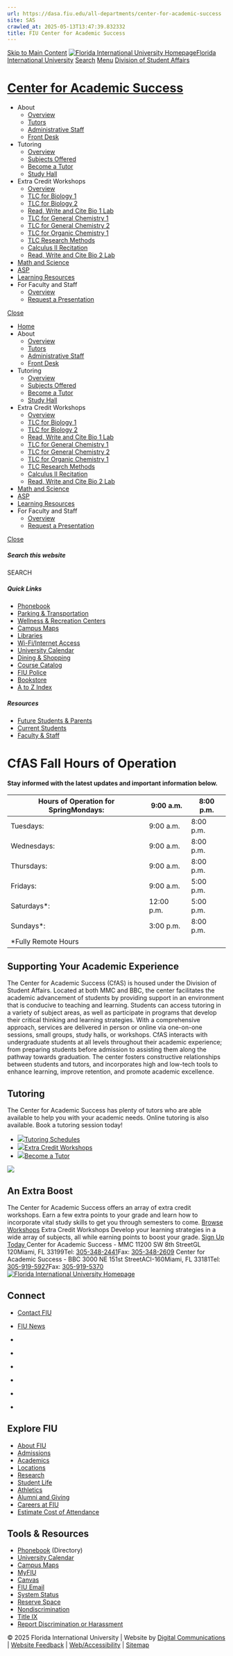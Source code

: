 ```yaml
---
url: https://dasa.fiu.edu/all-departments/center-for-academic-success
site: SAS
crawled_at: 2025-05-13T13:47:39.832332
title: FIU Center for Academic Success
---
```


[Skip to Main Content](https://dasa.fiu.edu/all-departments/center-for-academic-success/#main-content)
[![Florida International University Homepage](https://digicdn.fiu.edu/core/_assets/images/logo-top.svg)Florida International University](https://www.fiu.edu/)
[Search](https://dasa.fiu.edu/all-departments/center-for-academic-success/)
[Menu](https://dasa.fiu.edu/all-departments/center-for-academic-success/)
[Division of Student Affairs](http://dasa.fiu.edu/index.html)
# [Center for Academic Success](https://dasa.fiu.edu/all-departments/center-for-academic-success/index.html)
  * About
    * [Overview](https://dasa.fiu.edu/all-departments/center-for-academic-success/about/index.html)
    * [Tutors](https://dasa.fiu.edu/all-departments/center-for-academic-success/about/tutors/index.html)
    * [Administrative Staff](https://dasa.fiu.edu/all-departments/center-for-academic-success/about/administrative-staff/index.html)
    * [Front Desk](https://dasa.fiu.edu/all-departments/center-for-academic-success/about/front_desk/index.html)
  * Tutoring
    * [Overview](https://dasa.fiu.edu/all-departments/center-for-academic-success/tutoring/index.html)
    * [Subjects Offered](https://dasa.fiu.edu/all-departments/center-for-academic-success/tutoring/subjects-offered/index.html)
    * [Become a Tutor](https://dasa.fiu.edu/all-departments/center-for-academic-success/tutoring/become-a-tutor/index.html)
    * [Study Hall](https://dasa.fiu.edu/all-departments/center-for-academic-success/tutoring/study-hall/index.html)
  * Extra Credit Workshops
    * [Overview](https://dasa.fiu.edu/all-departments/center-for-academic-success/extra-credit-workshops/index.html)
    * [TLC for Biology 1](https://dasa.fiu.edu/all-departments/center-for-academic-success/extra-credit-workshops/tlc-biology-1/index.html)
    * [TLC for Biology 2](https://dasa.fiu.edu/all-departments/center-for-academic-success/extra-credit-workshops/tlc-biology-2/index.html)
    * [Read, Write and Cite Bio 1 Lab](https://dasa.fiu.edu/all-departments/center-for-academic-success/extra-credit-workshops/read,-write-cite-bio-1-lab/index.html)
    * [TLC for General Chemistry 1](https://dasa.fiu.edu/all-departments/center-for-academic-success/extra-credit-workshops/tlc-general-chemistry-1/index.html)
    * [TLC for General Chemistry 2](https://dasa.fiu.edu/all-departments/center-for-academic-success/extra-credit-workshops/tlc-chemistry-ii/index.html)
    * [TLC for Organic Chemistry 1](https://dasa.fiu.edu/all-departments/center-for-academic-success/extra-credit-workshops/tlc-organic-chem-1/index.html)
    * [TLC Research Methods](https://dasa.fiu.edu/all-departments/center-for-academic-success/extra-credit-workshops/tlc-research/index.html)
    * [Calculus II Recitation](https://dasa.fiu.edu/all-departments/center-for-academic-success/extra-credit-workshops/calculus-recitation/index.html)
    * [Read, Write and Cite Bio 2 Lab](https://dasa.fiu.edu/all-departments/center-for-academic-success/extra-credit-workshops/read,-write-cite-bio-2-lab/index.html)
  * [Math and Science](https://dasa.fiu.edu/all-departments/center-for-academic-success/math-science/index.html)
  * [ASP](https://dasa.fiu.edu/all-departments/center-for-academic-success/asp/index.html)
  * [Learning Resources](https://dasa.fiu.edu/all-departments/center-for-academic-success/learning-resources/index.html)
  * For Faculty and Staff
    * [Overview](https://dasa.fiu.edu/all-departments/center-for-academic-success/for-faculty-staff/index.html)
    * [Request a Presentation](https://dasa.fiu.edu/all-departments/center-for-academic-success/for-faculty-staff/request-a-presentation/index.html)


[Close](https://dasa.fiu.edu/all-departments/center-for-academic-success/)
  * [Home](https://dasa.fiu.edu/all-departments/center-for-academic-success/index.html)
  * About
    * [Overview](https://dasa.fiu.edu/all-departments/center-for-academic-success/about/index.html)
    * [Tutors](https://dasa.fiu.edu/all-departments/center-for-academic-success/about/tutors/index.html)
    * [Administrative Staff](https://dasa.fiu.edu/all-departments/center-for-academic-success/about/administrative-staff/index.html)
    * [Front Desk](https://dasa.fiu.edu/all-departments/center-for-academic-success/about/front_desk/index.html)
  * Tutoring
    * [Overview](https://dasa.fiu.edu/all-departments/center-for-academic-success/tutoring/index.html)
    * [Subjects Offered](https://dasa.fiu.edu/all-departments/center-for-academic-success/tutoring/subjects-offered/index.html)
    * [Become a Tutor](https://dasa.fiu.edu/all-departments/center-for-academic-success/tutoring/become-a-tutor/index.html)
    * [Study Hall](https://dasa.fiu.edu/all-departments/center-for-academic-success/tutoring/study-hall/index.html)
  * Extra Credit Workshops
    * [Overview](https://dasa.fiu.edu/all-departments/center-for-academic-success/extra-credit-workshops/index.html)
    * [TLC for Biology 1](https://dasa.fiu.edu/all-departments/center-for-academic-success/extra-credit-workshops/tlc-biology-1/index.html)
    * [TLC for Biology 2](https://dasa.fiu.edu/all-departments/center-for-academic-success/extra-credit-workshops/tlc-biology-2/index.html)
    * [Read, Write and Cite Bio 1 Lab](https://dasa.fiu.edu/all-departments/center-for-academic-success/extra-credit-workshops/read,-write-cite-bio-1-lab/index.html)
    * [TLC for General Chemistry 1](https://dasa.fiu.edu/all-departments/center-for-academic-success/extra-credit-workshops/tlc-general-chemistry-1/index.html)
    * [TLC for General Chemistry 2](https://dasa.fiu.edu/all-departments/center-for-academic-success/extra-credit-workshops/tlc-chemistry-ii/index.html)
    * [TLC for Organic Chemistry 1](https://dasa.fiu.edu/all-departments/center-for-academic-success/extra-credit-workshops/tlc-organic-chem-1/index.html)
    * [TLC Research Methods](https://dasa.fiu.edu/all-departments/center-for-academic-success/extra-credit-workshops/tlc-research/index.html)
    * [Calculus II Recitation](https://dasa.fiu.edu/all-departments/center-for-academic-success/extra-credit-workshops/calculus-recitation/index.html)
    * [Read, Write and Cite Bio 2 Lab](https://dasa.fiu.edu/all-departments/center-for-academic-success/extra-credit-workshops/read,-write-cite-bio-2-lab/index.html)
  * [Math and Science](https://dasa.fiu.edu/all-departments/center-for-academic-success/math-science/index.html)
  * [ASP](https://dasa.fiu.edu/all-departments/center-for-academic-success/asp/index.html)
  * [Learning Resources](https://dasa.fiu.edu/all-departments/center-for-academic-success/learning-resources/index.html)
  * For Faculty and Staff
    * [Overview](https://dasa.fiu.edu/all-departments/center-for-academic-success/for-faculty-staff/index.html)
    * [Request a Presentation](https://dasa.fiu.edu/all-departments/center-for-academic-success/for-faculty-staff/request-a-presentation/index.html)


[ Close ](https://dasa.fiu.edu/all-departments/center-for-academic-success/)
##### Search this website
SEARCH
##### Quick Links
  * [ Phonebook](https://phonebook.fiu.edu)
  * [ Parking & Transportation](https://parking.fiu.edu/)
  * [ Wellness & Recreation Centers](https://dasa.fiu.edu/all-departments/wellness-recreation-centers/)
  * [ Campus Maps](http://campusmaps.fiu.edu/)
  * [ Libraries](https://library.fiu.edu/)
  * [ Wi-Fi/Internet Access](https://network.fiu.edu/)
  * [ University Calendar](https://calendar.fiu.edu/)
  * [ Dining & Shopping](https://shop.fiu.edu/)
  * [ Course Catalog](https://catalog.fiu.edu/)
  * [ FIU Police](https://police.fiu.edu/)
  * [ Bookstore](https://shop.fiu.edu/retail/barnes-noble/course-materials/)
  * [ A to Z Index](https://www.fiu.edu/atoz/index.html)


##### Resources
  * [ Future Students & Parents](https://www.fiu.edu/information-for/future-students-parents.html)
  * [ Current Students](https://www.fiu.edu/information-for/current-students.html)
  * [ Faculty & Staff](https://www.fiu.edu/information-for/faculty-staff.html)


# CfAS Fall Hours of Operation
#### Stay informed with the latest updates and important information below. 
Hours of Operation for SpringMondays:| 9:00 a.m.| 8:00 p.m.  
---|---|---  
Tuesdays: | 9:00 a.m.| 8:00 p.m.  
Wednesdays:| 9:00 a.m.| 8:00 p.m.  
Thursdays: | 9:00 a.m.| 8:00 p.m.  
Fridays: | 9:00 a.m.| 5:00 p.m.  
Saturdays*:| 12:00 p.m.| 5:00 p.m.  
Sundays*:| 3:00 p.m.| 8:00 p.m.  
*Fully Remote Hours| |   
## Supporting Your Academic Experience
The Center for Academic Success (CfAS) is housed under the Division of Student Affairs. Located at both MMC and BBC, the center facilitates the academic advancement of students by providing support in an environment that is conducive to teaching and learning.
Students can access tutoring in a variety of subject areas, as well as participate in programs that develop their critical thinking and learning strategies. With a comprehensive approach, services are delivered in person or online via one-on-one sessions, small groups, study halls, or workshops.
CfAS interacts with undergraduate students at all levels throughout their academic experience; from preparing students before admission to assisting them along the pathway towards graduation. The center fosters constructive relationships between students and tutors, and incorporates high and low-tech tools to enhance learning, improve retention, and promote academic excellence.
## Tutoring
The Center for Academic Success has plenty of tutors who are able available to help you with your academic needs. Online tutoring is also available. Book a tutoring session today!
  * [![](https://dasa.fiu.edu/all-departments/center-for-academic-success/_assets/images/tutoring-schedules.jpg)Tutoring Schedules](https://dasa.fiu.edu/all-departments/center-for-academic-success/tutoring/tutoring-schedules/index.html)
  * [![](https://dasa.fiu.edu/all-departments/center-for-academic-success/_assets/images/laptop-1.jpg)Extra Credit Workshops](https://dasa.fiu.edu/all-departments/center-for-academic-success/extra-credit-workshops/index.html)
  * [![](https://dasa.fiu.edu/all-departments/center-for-academic-success/_assets/images/become-a-tutor.jpg)Become a Tutor](https://dasa.fiu.edu/all-departments/center-for-academic-success/tutoring/become-a-tutor/index.html)


![](https://dasa.fiu.edu/all-departments/center-for-academic-success/_assets/images/an-extra-boost.jpg)
## An Extra Boost
The Center for Academic Success offers an array of extra credit workshops. Earn a few extra points to your grade and learn how to incorporate vital study skills to get you through semesters to come. 
[Browse Workshops](https://dasa.fiu.edu/all-departments/center-for-academic-success/extra-credit-workshops/index.html)
Extra Credit Workshops
Develop your learning strategies in a wide array of subjects, all while earning points to boost your grade. 
[Sign Up Today ](https://dasa.fiu.edu/all-departments/center-for-academic-success/extra-credit-workshops/index.html)
Center for Academic Success - MMC
11200 SW 8th StreetGL 120Miami, FL 33199Tel: [305-348-2441](tel:3053482441)Fax: [305-348-2609](tel:3053482609)
Center for Academic Success - BBC
3000 NE 151st StreetACI-160Miami, FL 33181Tel: [305-919-5927](tel:3059195927)Fax: [305-919-5370](tel:3059195370)
[ ![Florida International University Homepage](https://digicdn.fiu.edu/core/_assets/images/footer-logo.svg) ](https://www.fiu.edu/)
## Connect
  * [Contact FIU](https://www.fiu.edu/about/contact-us/index.html)
  * [FIU News](https://news.fiu.edu/)


  * [](https://www.instagram.com/fiuinstagram/)
  * [](https://www.linkedin.com/school/florida-international-university/)
  * [](https://www.facebook.com/floridainternational)
  * [](https://twitter.com/fiu)
  * [](https://www.youtube.com/user/FloridaInternational)
  * [](https://flickr.com/photos/fiu)


## Explore FIU
  * [About FIU](https://www.fiu.edu/about/index.html)
  * [Admissions](https://www.fiu.edu/admissions/index.html)
  * [Academics](https://www.fiu.edu/academics/index.html)
  * [Locations](https://www.fiu.edu/locations/index.html)
  * [Research](https://www.fiu.edu/research/index.html)
  * [Student Life](https://www.fiu.edu/student-life/index.html)
  * [Athletics](https://www.fiu.edu/athletics/index.html)
  * [Alumni and Giving](https://www.fiu.edu/alumni-and-giving/index.html)
  * [Careers at FIU](https://hr.fiu.edu/careers/)
  * [Estimate Cost of Attendance](https://onestop.fiu.edu/finances/estimate-your-costs/)


## Tools & Resources
  * [Phonebook](https://phonebook.fiu.edu) (Directory)
  * [University Calendar](https://calendar.fiu.edu/)
  * [Campus Maps](https://campusmaps.fiu.edu/)
  * [MyFIU](https://my.fiu.edu/)
  * [Canvas](https://canvas.fiu.edu)
  * [FIU Email](http://mail.fiu.edu/)
  * [System Status](https://fiu.service-now.com/sp?id=services_status)
  * [Reserve Space](https://centralreservations.fiu.edu/)
  * [Nondiscrimination](https://ace.fiu.edu/civil-rights/harassment-and-discrimination/)
  * [Title IX](https://ace.fiu.edu/title-ix/)
  * [Report Discrimination or Harassment](https://report.fiu.edu/)


© 2025 Florida International University  | Website by [Digital Communications](https://stratcomm.fiu.edu/digital-print/websites/) | [Website Feedback](https://webforms.fiu.edu/view.php?id=370774&element_5=https://dasa.fiu.edu/all-departments/center-for-academic-success/) | [Web/Accessibility](https://accessibility.fiu.edu/) | [Sitemap](https://dasa.fiu.edu/all-departments/center-for-academic-success/sitemap.html)

